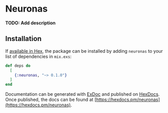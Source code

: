 # Neuronas

**TODO: Add description**

## Installation

If [available in Hex](https://hex.pm/docs/publish), the package can be installed
by adding `neuronas` to your list of dependencies in `mix.exs`:

```elixir
def deps do
  [
    {:neuronas, "~> 0.1.0"}
  ]
end
```

Documentation can be generated with [ExDoc](https://github.com/elixir-lang/ex_doc)
and published on [HexDocs](https://hexdocs.pm). Once published, the docs can
be found at [https://hexdocs.pm/neuronas](https://hexdocs.pm/neuronas).

